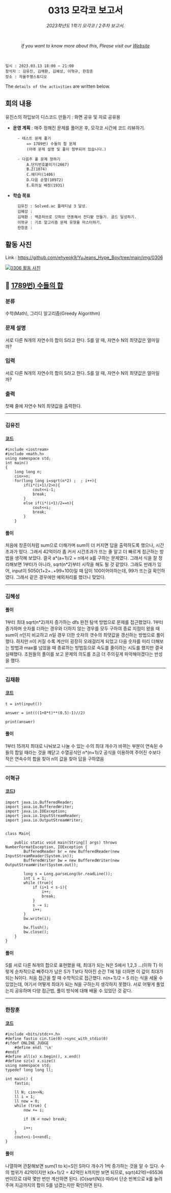 <h1 align="center">0313 모각코 보고서</h1>
<p align="center"><i>2023학년도 1학기 모각코 / 2주차 보고서.</i></p>
<br>
<p align="center"><i>If you want to know more about this, Please visit our <a href="https://github.com/ehyeok9/YuJeans_Hype_Boy">Website</a></i></p>
<br>

`일시 : 2023.03.13 18:00 ~ 21:00`  
`참석자 : 김유진, 김채환, 김혜성, 이혁규, 한창훈`  
`장소 : 자율주행스튜디오`

The `details of the activities` are written below.

## 회의 내용  
유진스의 하입보이 디스코드 만들기 :  화면 공유 및 자료 공유용

- **운영 계획** :  매주 정해진 문제를 풀어온 후, 모각코 시간에 코드 리뷰하기.  

        - 테스트 문제 풀기
            => 1789번) 수들의 합 문제
            (아래 문제 설명 및 풀이 첨부되어 있습니다.)

        - 다음주 풀 문제 정하기
            A.단지번호붙이기(2667)
            B.Z(1074)
            C.에디터(1406)
            D.다음 순열(10972)
            E.회의실 배정(1931)

- **학습 목표**  
        
        김유진 : Solved.ac 플레티넘 3 달성. 
        김혜성 : 
        김채환 : 백준허브로 깃허브 연동해서 잔디밭 만들기. 골드 달성하기.
        이혁규 : 기초 알고리즘 문제 유형을 마스터하기.
        한창훈 : 

## 활동 사진

Link : https://github.com/ehyeok9/YuJeans_Hype_Boy/tree/main/img/0306

<a href="https://github.com/ehyeok9/YuJeans_Hype_Boy/blob/main/img/0306/%EC%82%AC%EC%A7%84%202023.%203.%206.%20%EC%98%A4%ED%9B%84%206.55.jpg"><img src="https://github.com/ehyeok9/YuJeans_Hype_Boy/blob/main/img/0306/%EC%82%AC%EC%A7%84%202023.%203.%206.%20%EC%98%A4%ED%9B%84%206.55.jpg" alt="0306 활동 사진" /></a>


## :pencil: [1789번) 수들의 합](https://www.acmicpc.net/problem/1789)

### 분류

수학(Math), 그리디 알고리즘(Greedy Algorithm)

### 문제 설명

<p>서로 다른 N개의 자연수의 합이 S라고 한다. S를 알 때, 자연수 N의 최댓값은 얼마일까?</p>

### 입력 

 <p>서로 다른 N개의 자연수의 합이 S라고 한다. S를 알 때, 자연수 N의 최댓값은 얼마일까?</p>

### 출력 

 <p>첫째 줄에 자연수 N의 최댓값을 출력한다.</p>


---
### 김유진

#### [코드](0306_Code/yyjin1217.cpp)
```
#include <iostream>
#include <math.h>
using namespace std;
int main()
{
    long long n;
    cin>>n;
    for(long long i=sqrt(n*2) ;  ; i++){
        if(i*(i+1)/2>n){
            cout<<i-1;
            break;
        }
        else if(i*(i+1)/2==n){
            cout<<i;
            break;
        }
    }    
```

#### 풀이
처음에 창훈이처럼 sum으로 더해가며 sum이 더 커지면 답을 출력하도록 했으나, 시간초과가 떴다. 그래서 42억이라 좀 커서 시간초과가 뜨는 줄 알고 더 빠르게 접근하는 방법을 생각해 보았다.
결국 a*(a+1)/2 = n에서 a를 구하는 문제였다. 그래서 식을 잘 정리해보면 1부터가 아니라, sqrt(n*2)부터 시작을 해도 될 것 같았다. 그래도 반례가 있어, input이 5050(1+2+..+99+100)일 때 답이 100이어야하는데, 99가 뜨는걸 확인하였다. 그래서 같은 경우에만 예외처리를 했더니 맞았다.  

---

### 김혜성
#### 풀이
1부터 최대 sqrt(n*2)까지 증가하는 dfs 완전 탐색 방법으로 문제를 접근했었다. 1부터 증가하며 숫자를 더하는 경우와 더하지 않는 경우를 모두 구하여 종료 지점이 왔을 때 sum이 n인지 비교하고 n일 경우 더한 숫자의 갯수의 최댓값을 갱신하는 방법으로 풀이했다. 하지만 n이 커질 수록 계산이 굉장히 오래걸리게 되었고 다음 숫자를 미리 더해보는 방법과 max를 넘었을 때 종료하는 방법등으로 속도를 줄이려는 시도를 했지만 결국 실패했다. 조원들의 풀이를 보고 문제의 의도를 조금 더 주의깊게 파악해야겠다는 반성을 했다.
  
---

### 김채환
#### [코드](0306_Code/chkim417.py)
```
t = int(input())

answer = int(((1+8*t)**(0.5)-1)//2)

print(answer)
```

#### 풀이
1부터 15까지 최대로 나눠보고 
나눌 수 있는 수의 최대 개수가 바뀌는 부분이  연속된 수들의 합일 때라는 것을 꺠닫고 
수열공식인 n*(n+1)/2 공식을 이용하여
주어진 수보다 작은 연속수의 합을 찾아 n의 값을 찾아 답을 구하였음 

---

### 이혁규
#### [코드](0306_Code/e_hyeok9.java))
```
import java.io.BufferedReader;
import java.io.BufferedWriter;
import java.io.IOException;
import java.io.InputStreamReader;
import java.io.OutputStreamWriter;


class Main{
    
    public static void main(String[] args) throws NumberFormatException, IOException {
        BufferedReader br = new BufferedReader(new InputStreamReader(System.in));
        BufferedWriter bw = new BufferedWriter(new OutputStreamWriter(System.out));
        
        long s = Long.parseLong(br.readLine());
        int i = 1;
        while (true){
            if (i+1 < s-i){
                i++;
                break;
            }
            s -= i;
            i++;
        }
        bw.write(i);
        
        bw.flush();
        bw.close();
    }
}
```

#### 풀이
S를 서로 다른 N개의 합으로 표현했을 때, 최대가 되는 N은 S에서 1,2,3 ...(이하 T) 이렇게 순차적으로 빼주다가 남은 S가 T보다 작아진 순간 T에 1을 더하면 이 값이 최대가 되는 N이다.
처음 접근을 할 때 수학적으로 접근했다. n(n+1)/2 = S 라는 식을 세울 수 있었는데, 여기서 어떻게 최대가 되는 N을 구하는지 생각하지 못했다. 서로 어떻게 풀었는지 공유하며 다양 접근법, 풀이 방식에 대해 배울 수 있었던 것 같다.


---

### 한창훈
#### [코드](0306_Code/noye.cpp)
```
#include <bits/stdc++.h>
#define fastio cin.tie(0)->sync_with_stdio(0)
#ifdef ONLINE_JUDGE
    #define endl '\n'
#endif
#define all(x) x.begin(), x.end()
#define sz(x) x.size()
using namespace std;
typedef long long ll;

int main() {
    fastio;
    
    ll N; cin>>N;
    ll i = 1;
    ll now = 0;
    while (true) {
        now += i;
        
        if (N < now) break;

        i++;
    }
    cout<<i-1<<endl;
}
```

#### 풀이
나열하며 관찰해보면 sum(1 to k)=S인 S마다 개수가 1씩 증가하는 것을 알 수 있다.
수의 범위가 42억이지만 k(k+1)/2 = 42억인 k까지만 보면 되므로, sqrt(42억)=65536번이므로 대략 몇만 번만 계산하면 된다. (O(sqrt(N)))
따라서 단순 반복으로 k를 늘려주며 지금까지의 합이 S를 넘겼는지만 확인하면 된다.

